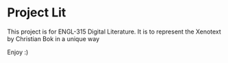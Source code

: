 # Project Lit

This project is for ENGL-315 Digital Literature.
It is to represent the Xenotext by Christian Bok in a unique way

Enjoy :)
